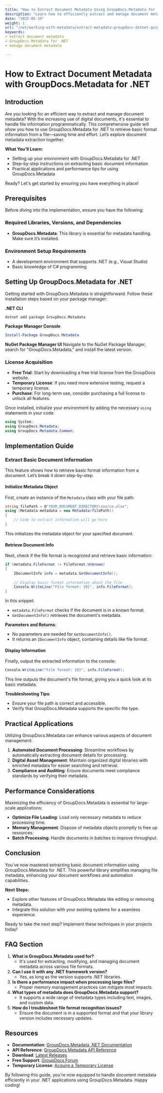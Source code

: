 ```yaml
---
title: "How to Extract Document Metadata Using GroupDocs.Metadata for .NET&#58; A Comprehensive Guide"
description: "Learn how to efficiently extract and manage document metadata using GroupDocs.Metadata for .NET. This guide covers setup, basic extraction, and practical applications."
date: "2025-05-19"
weight: 1
url: "/net/working-with-metadata/extract-metadata-groupdocs-dotnet-guide/"
keywords:
- extract document metadata
- GroupDocs.Metadata for .NET
- manage document metadata

---
```



# How to Extract Document Metadata with GroupDocs.Metadata for .NET

## Introduction

Are you looking for an efficient way to extract and manage document metadata? With the increasing use of digital documents, it's essential to handle file information programmatically. This comprehensive guide will show you how to use GroupDocs.Metadata for .NET to retrieve basic format information from a file—saving time and effort. Let’s explore document metadata extraction together.

**What You'll Learn:**
- Setting up your environment with GroupDocs.Metadata for .NET
- Step-by-step instructions on extracting basic document information
- Practical applications and performance tips for using GroupDocs.Metadata

Ready? Let's get started by ensuring you have everything in place!

## Prerequisites

Before diving into the implementation, ensure you have the following:

### Required Libraries, Versions, and Dependencies
- **GroupDocs.Metadata**: This library is essential for metadata handling. Make sure it’s installed.

### Environment Setup Requirements
- A development environment that supports .NET (e.g., Visual Studio)
- Basic knowledge of C# programming

## Setting Up GroupDocs.Metadata for .NET

Getting started with GroupDocs.Metadata is straightforward. Follow these installation steps based on your package manager:

**.NET CLI**
```shell
dotnet add package GroupDocs.Metadata
```

**Package Manager Console**
```powershell
Install-Package GroupDocs.Metadata
```

**NuGet Package Manager UI**
Navigate to the NuGet Package Manager, search for "GroupDocs.Metadata," and install the latest version.

### License Acquisition
- **Free Trial**: Start by downloading a free trial license from the GroupDocs website.
- **Temporary License**: If you need more extensive testing, request a temporary license.
- **Purchase**: For long-term use, consider purchasing a full license to unlock all features.

Once installed, initialize your environment by adding the necessary `using` statements in your code:

```csharp
using System;
using GroupDocs.Metadata;
using GroupDocs.Metadata.Common;
```

## Implementation Guide

### Extract Basic Document Information
This feature shows how to retrieve basic format information from a document. Let’s break it down step-by-step.

#### Initialize Metadata Object
First, create an instance of the `Metadata` class with your file path:

```csharp
string filePath = @"YOUR_DOCUMENT_DIRECTORY\source.xlsx";
using (Metadata metadata = new Metadata(filePath))
{
    // Code to extract information will go here
}
```
This initializes the metadata object for your specified document.

#### Retrieve Document Info
Next, check if the file format is recognized and retrieve basic information:

```csharp
if (metadata.FileFormat != FileFormat.Unknown)
{
    IDocumentInfo info = metadata.GetDocumentInfo();
    
    // Display basic format information about the file
    Console.WriteLine("File format: {0}", info.FileFormat);
}
```
In this snippet:
- `metadata.FileFormat` checks if the document is in a known format.
- `GetDocumentInfo()` retrieves the document's metadata.

**Parameters and Returns**: 
- No parameters are needed for `GetDocumentInfo()`.
- It returns an `IDocumentInfo` object, containing details like file format.

#### Display Information
Finally, output the extracted information to the console:

```csharp
Console.WriteLine("File format: {0}", info.FileFormat);
```
This line outputs the document's file format, giving you a quick look at its basic metadata.

**Troubleshooting Tips**: 
- Ensure your file path is correct and accessible.
- Verify that GroupDocs.Metadata supports the specific file type.

## Practical Applications
Utilizing GroupDocs.Metadata can enhance various aspects of document management:
1. **Automated Document Processing**: Streamline workflows by automatically extracting document details for processing.
2. **Digital Asset Management**: Maintain organized digital libraries with enriched metadata for easier searching and retrieval.
3. **Compliance and Auditing**: Ensure documents meet compliance standards by verifying their metadata.

## Performance Considerations
Maximizing the efficiency of GroupDocs.Metadata is essential for large-scale applications:
- **Optimize File Loading**: Load only necessary metadata to reduce processing time.
- **Memory Management**: Dispose of metadata objects promptly to free up resources.
- **Batch Processing**: Handle documents in batches to improve throughput.

## Conclusion
You’ve now mastered extracting basic document information using GroupDocs.Metadata for .NET. This powerful library simplifies managing file metadata, enhancing your document workflows and automation capabilities.

**Next Steps:**
- Explore other features of GroupDocs.Metadata like editing or removing metadata.
- Integrate this solution with your existing systems for a seamless experience.

Ready to take the next step? Implement these techniques in your projects today!

## FAQ Section
1. **What is GroupDocs.Metadata used for?**
   - It's used for extracting, modifying, and managing document metadata across various file formats.
2. **Can I use it with any .NET framework version?**
   - Yes, as long as the version supports .NET libraries.
3. **Is there a performance impact when processing large files?**
   - Proper memory management practices can mitigate most impacts.
4. **What types of metadata does GroupDocs.Metadata support?**
   - It supports a wide range of metadata types including text, images, and custom data.
5. **How do I troubleshoot file format recognition issues?**
   - Ensure the document is in a supported format and that your library version includes necessary updates.

## Resources
- **Documentation**: [GroupDocs.Metadata .NET Documentation](https://docs.groupdocs.com/metadata/net/)
- **API Reference**: [GroupDocs Metadata API Reference](https://reference.groupdocs.com/metadata/net/)
- **Download**: [Latest Releases](https://releases.groupdocs.com/metadata/net/)
- **Free Support**: [GroupDocs Forum](https://forum.groupdocs.com/c/metadata/)
- **Temporary License**: [Acquire a Temporary License](https://purchase.groupdocs.com/temporary-license/)

By following this guide, you're now equipped to handle document metadata efficiently in your .NET applications using GroupDocs.Metadata. Happy coding!


